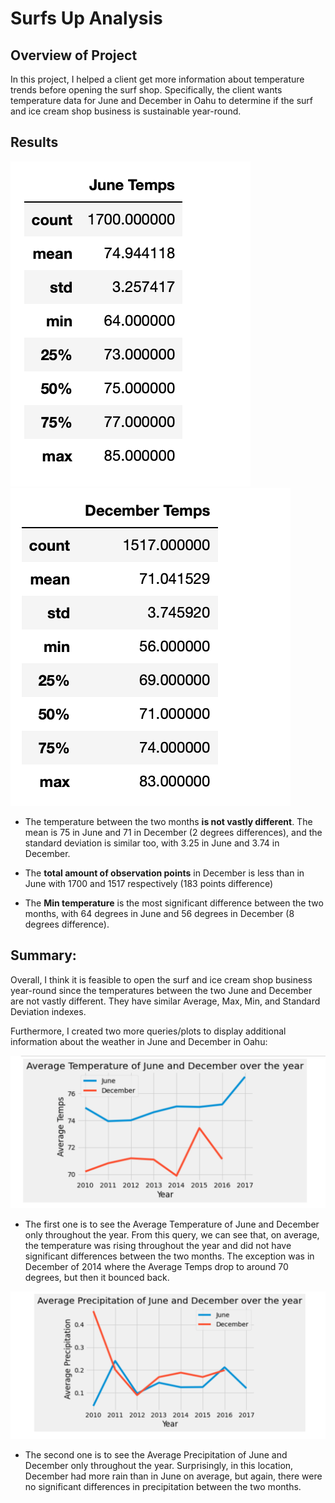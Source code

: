 # Surfs Up Analysis

## Overview of Project

In this project, I helped a client get more information about temperature trends before opening the surf shop. Specifically, the client wants temperature data for June and December in Oahu to determine if the surf and ice cream shop business is sustainable year-round.

## Results

![June Temperature Summary](Resources/JuneTempsSummary.png)
![December Temperature Summary](Resources/DecemberTempsSummary.png)

- The temperature between the two months **is not vastly different**. The mean is 75 in June and 71 in December (2 degrees differences), and the standard deviation is similar too, with 3.25 in June and 3.74 in December.

- The **total amount of observation points** in December is less than in June with 1700 and 1517 respectively (183 points difference) 

- The **Min temperature** is the most significant difference between the two months, with 64 degrees in June and 56 degrees in December (8 degrees difference).

## Summary:

Overall, I think it is feasible to open the surf and ice cream shop business year-round since the temperatures between the two June and December are not vastly different. They have similar Average, Max, Min, and Standard Deviation indexes.

Furthermore, I created two more queries/plots to display additional information about the weather in June and December in Oahu:

![Average Temperature throughout the year](Resources/AvgTemps.png)
- The first one is to see the Average Temperature of June and December only throughout the year. From this query, we can see that, on average, the temperature was rising throughout the year and did not have significant differences between the two months. The exception was in December of 2014 where the Average Temps drop to around 70 degrees, but then it bounced back. 

![Average Precipitation throughout the year](Resources/AvgPrcp.png)
- The second one is to see the Average Precipitation of June and December only throughout the year. Surprisingly, in this location, December had more rain than in June on average, but again, there were no significant differences in precipitation between the two months.

